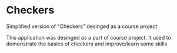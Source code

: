 # Checkers
Simplified version of "Checkers" desinged as a course project

This application was desinged as a part of course project. It used to demonstrate the basics of checkers and improve/learn some skills

